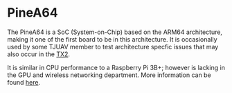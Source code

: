# PineA64

The PineA64 is a SoC \(System-on-Chip\) based on the ARM64 architecture, making it one of the first board to be in this architecture. It is occasionally used by some TJUAV member to test architecture specfic issues that may also occur in the [TX2](../nvidia-jetson-tx2-to-finish/).

It is similar in CPU performance to a Raspberry Pi 3B+; however is lacking in the GPU and wireless networking department. More information can be found [here](https://www.pine64.org/devices/single-board-computers/pine-a64/).

